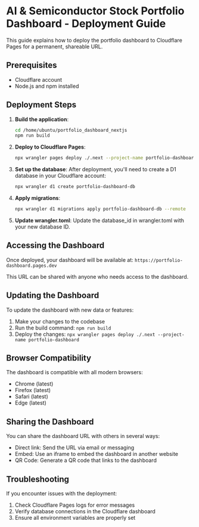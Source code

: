 # AI & Semiconductor Stock Portfolio Dashboard - Deployment Guide

This guide explains how to deploy the portfolio dashboard to Cloudflare Pages for a permanent, shareable URL.

## Prerequisites

- Cloudflare account
- Node.js and npm installed

## Deployment Steps

1. **Build the application**:
   ```bash
   cd /home/ubuntu/portfolio_dashboard_nextjs
   npm run build
   ```

2. **Deploy to Cloudflare Pages**:
   ```bash
   npx wrangler pages deploy ./.next --project-name portfolio-dashboard
   ```

3. **Set up the database**:
   After deployment, you'll need to create a D1 database in your Cloudflare account:
   ```bash
   npx wrangler d1 create portfolio-dashboard-db
   ```

4. **Apply migrations**:
   ```bash
   npx wrangler d1 migrations apply portfolio-dashboard-db --remote
   ```

5. **Update wrangler.toml**:
   Update the database_id in wrangler.toml with your new database ID.

## Accessing the Dashboard

Once deployed, your dashboard will be available at:
`https://portfolio-dashboard.pages.dev`

This URL can be shared with anyone who needs access to the dashboard.

## Updating the Dashboard

To update the dashboard with new data or features:

1. Make your changes to the codebase
2. Run the build command: `npm run build`
3. Deploy the changes: `npx wrangler pages deploy ./.next --project-name portfolio-dashboard`

## Browser Compatibility

The dashboard is compatible with all modern browsers:
- Chrome (latest)
- Firefox (latest)
- Safari (latest)
- Edge (latest)

## Sharing the Dashboard

You can share the dashboard URL with others in several ways:
- Direct link: Send the URL via email or messaging
- Embed: Use an iframe to embed the dashboard in another website
- QR Code: Generate a QR code that links to the dashboard

## Troubleshooting

If you encounter issues with the deployment:
1. Check Cloudflare Pages logs for error messages
2. Verify database connections in the Cloudflare dashboard
3. Ensure all environment variables are properly set

